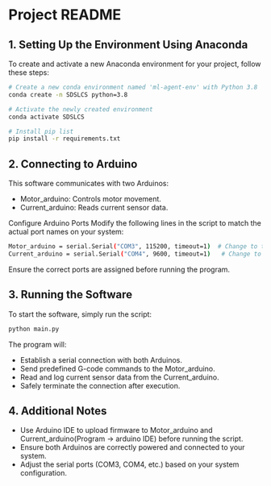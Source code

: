 # Project README

## 1. Setting Up the Environment Using Anaconda
To create and activate a new Anaconda environment for your project, follow these steps:

```bash
# Create a new conda environment named 'ml-agent-env' with Python 3.8
conda create -n SDSLCS python=3.8

# Activate the newly created environment
conda activate SDSLCS

# Install pip list
pip install -r requirements.txt
```

## 2. Connecting to Arduino
This software communicates with two Arduinos:

- Motor_arduino: Controls motor movement.
- Current_arduino: Reads current sensor data.

Configure Arduino Ports
Modify the following lines in the script to match the actual port names on your system:

```bash
Motor_arduino = serial.Serial("COM3", 115200, timeout=1)  # Change to the correct port
Current_arduino = serial.Serial("COM4", 9600, timeout=1)   # Change to the correct port
```

Ensure the correct ports are assigned before running the program.

## 3. Running the Software
To start the software, simply run the script:

```bash
python main.py
```

The program will:
- Establish a serial connection with both Arduinos.
- Send predefined G-code commands to the Motor_arduino.
- Read and log current sensor data from the Current_arduino.
- Safely terminate the connection after execution.

## 4. Additional Notes
- Use Arduino IDE to upload firmware to Motor_arduino and Current_arduino(Program -> arduino IDE) before running the script.
- Ensure both Arduinos are correctly powered and connected to your system.
- Adjust the serial ports (COM3, COM4, etc.) based on your system configuration.
